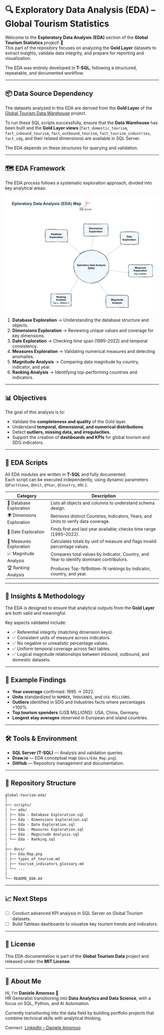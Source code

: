 # 🔍 Exploratory Data Analysis (EDA) – Global Tourism Statistics

Welcome to the **Exploratory Data Analysis (EDA)** section of the **Global Tourism Statistics** project! 🧠  
This part of the repository focuses on analyzing the **Gold Layer** datasets to extract insights, validate data integrity, and prepare for reporting and visualization.  

The EDA was entirely developed in **T-SQL**, following a structured, repeatable, and documented workflow.  

---

## 📦 Data Source Dependency

The datasets analyzed in this EDA are derived from the **Gold Layer** of the [Global Tourism Data Warehouse](https://github.com/Daniele1388/DWH---Global-Tourism-Project) project.  

To run these SQL scripts successfully, ensure that the **Data Warehouse** has been built and the **Gold Layer views** (`fact_domestic_tourism`, `fact_inbound_tourism`, `fact_outbound_tourism`, `fact_tourism_industries`, `fact_sdg`, and their related dimensions) are available in SQL Server.  

The EDA depends on these structures for querying and validation.

---

## 🗺️ EDA Framework

The EDA process follows a systematic exploration approach, divided into key analytical areas:  

![EDA Map](docs/Eda_Map.png)

1. **Database Exploration** → Understanding the database structure and objects.  
2. **Dimensions Exploration** → Reviewing unique values and coverage for key dimensions.  
3. **Date Exploration** → Checking time span (1995–2022) and temporal consistency.  
4. **Measures Exploration** → Validating numerical measures and detecting anomalies.  
5. **Magnitude Analysis** → Comparing data magnitude by country, indicator, and year.  
6. **Ranking Analysis** → Identifying top-performing countries and indicators.

---

## 📊 Objectives

The goal of this analysis is to:  

- Validate the **completeness and quality** of the Gold layer.  
- Understand **temporal, dimensional, and numerical distributions**.  
- Detect **outliers, missing data, and irregularities**.  
- Support the creation of **dashboards and KPIs** for global tourism and SDG indicators.  

---

## 🧩 EDA Scripts

All EDA modules are written in **T-SQL** and fully documented.  
Each script can be executed independently, using dynamic parameters (`@FactViews`, `@Unit`, `@Year`, `@Country`, etc.).  

| Category | Description |
|----------|-------------|
| 🧱 Database Exploration | Lists all objects and columns to understand schema design. |
| 🌍 Dimensions Exploration | Retrieves distinct Countries, Indicators, Years, and Units to verify data coverage. |
| 📅 Date Exploration | Finds first and last year available; checks time range (1995–2022). |
| 📏 Measures Exploration | Calculates totals by unit of measure and flags invalid percentage values. |
| 📈 Magnitude Analysis | Compares total values by Indicator, Country, and Year to identify dominant contributors. |
| 🏆 Ranking Analysis | Produces Top-N/Bottom-N rankings by indicator, country, and year. |

---

## 🧠 Insights & Methodology

The EDA is designed to ensure that analytical outputs from the **Gold Layer** are both valid and meaningful.  

Key aspects validated include:
- ✅ Referential integrity (matching dimension keys).  
- ✅ Consistent units of measure across indicators.  
- ✅ No negative or unrealistic percentage values.  
- ✅ Uniform temporal coverage across fact tables.  
- ✅ Logical magnitude relationships between inbound, outbound, and domestic datasets.  

---

## 🧮 Example Findings

- **Year coverage** confirmed: 1995 → 2022.  
- **Units** standardized to `NUMBER`, `THOUSANDS`, and `US$ MILLIONS`.  
- **Outliers** identified in SDG and Industries facts where percentages >100%.  
- **Top tourism spenders** (US$ MILLIONS): USA, China, Germany.  
- **Longest stay averages** observed in European and island countries.  

---

## 🛠️ Tools & Environment

- **SQL Server (T-SQL)** — Analysis and validation queries.  
- **Draw.io** — EDA conceptual map (`docs/Eda_Map.png`).  
- **GitHub** — Repository management and documentation.  

---

## 📂 Repository Structure

```
global-tourism-eda/
│
├── scripts/
│ └── eda/
│ ├── Eda - Database Exploration.sql
│ ├── Eda - Dimensions Exploration.sql
│ ├── Eda - Date Exploration.sql
│ ├── Eda - Measures Exploration.sql
│ ├── Eda - Magnitude Analysis.sql
│ └── Eda - Ranking.sql
│
├── docs/
│ ├── Eda_Map.png
│ ├── types_of_tourism.md
│ ├── tourism_indicators_glossary.md
│ └── ...
│
└── README_EDA.md
```

---

## 📈 Next Steps

- [ ] Conduct advanced KPI analysis in SQL Server on Global Tourism datasets.  
- [ ] Build Tableau dashboards to visualize key tourism trends and indicators.  

---

## 🧾 License

This EDA documentation is part of the **Global Tourism Data** project and released under the **MIT License**.  

---

## 🌟 About Me

Hi, I’m **Daniele Amoroso** 👋  
HR Generalist transitioning into **Data Analytics and Data Science**, with a focus on SQL, Python, and AI Automation.

Currently transitioning into the data field by building portfolio projects that combine technical skills with analytical thinking.

Connect: [LinkedIn – Daniele Amoroso](https://www.linkedin.com/in/daniele-a-080786b7/)

